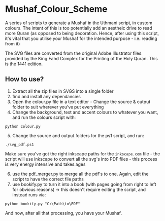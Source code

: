 # Mushaf_Colour_Scheme
A series of scripts to generate a Mushaf in the Uthmani script, in custom colours. The intent of this is too potentially add an aestheic drive to read more Quran (as opposed to being decoration. Hence, after using this script, it's vital that you utilise your Mushaf for the intended purpose - i.e. reading from it)

The SVG files are converted from the original Adobe Illustrator files provided by the King Fahd Complex for the Printing of the Holy Quran. This is the 1441 edition. 

## How to use?
1) Extract all the zip files in SVGS into a single folder
2) find and install any dependancies
3) Open the colour.py file in a text editor - Change the source & output folder to suit wherever you've put everything
4) Change the background, text and accent colours to whatever you want, and run the colours script with:
```
python colour.py
```
5) Change the source and output folders for the ps1 script, and run:
```
./svg_pdf.ps1
```
Make sure you've got the right inkscape paths for the ```inkscape.com``` file - the script will use inkscape to convert all the svg's into PDF files - this process is very energy intensive and takes ages

6) use the pdf_merger.py to merge all the pdf's to one. Again, edit the script to have the correct file paths
7) use bookify.py to turn it into a book (with pages going from right to left for obvious reasons) → this doesn't require editing the script, and instead runs via:
```
python bookify.py "C:\Path\to\PDF"
```

And now, after all that processing, you have your Mushaf. 
